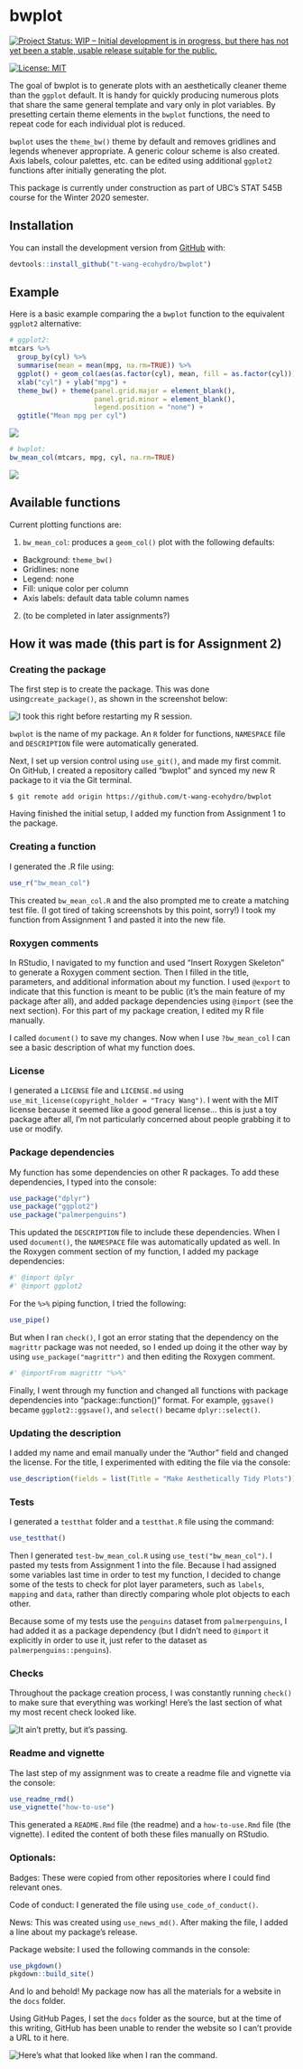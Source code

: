 
<!-- README.md is generated from README.Rmd. Please edit that file -->

# bwplot

<!-- badges: start -->

[![Project Status: WIP – Initial development is in progress, but there
has not yet been a stable, usable release suitable for the
public.](https://www.repostatus.org/badges/latest/wip.svg)](https://www.repostatus.org/#wip)

[![License:
MIT](https://img.shields.io/badge/License-MIT-yellow.svg)](https://opensource.org/licenses/MIT)
<!-- badges: end -->

The goal of bwplot is to generate plots with an aesthetically cleaner
theme than the `ggplot` default. It is handy for quickly producing
numerous plots that share the same general template and vary only in
plot variables. By presetting certain theme elements in the `bwplot`
functions, the need to repeat code for each individual plot is reduced.

`bwplot` uses the `theme_bw()` theme by default and removes gridlines
and legends whenever appropriate. A generic colour scheme is also
created. Axis labels, colour palettes, etc. can be edited using
additional `ggplot2` functions after initially generating the plot.

This package is currently under construction as part of UBC’s STAT 545B
course for the Winter 2020 semester.

## Installation

You can install the development version from
[GitHub](https://github.com/) with:

``` r
devtools::install_github("t-wang-ecohydro/bwplot")
```

## Example

Here is a basic example comparing the a `bwplot` function to the
equivalent `ggplot2` alternative:

``` r
# ggplot2:
mtcars %>%
  group_by(cyl) %>%
  summarise(mean = mean(mpg, na.rm=TRUE)) %>%
  ggplot() + geom_col(aes(as.factor(cyl), mean, fill = as.factor(cyl))) +
  xlab("cyl") + ylab("mpg") +
  theme_bw() + theme(panel.grid.major = element_blank(),
                     panel.grid.minor = element_blank(),
                     legend.position = "none") +
  ggtitle("Mean mpg per cyl")
```

![](README_files/figure-gfm/example-1.png)<!-- -->

``` r
# bwplot:
bw_mean_col(mtcars, mpg, cyl, na.rm=TRUE)
```

![](README_files/figure-gfm/example2-1.png)<!-- -->

## Available functions

Current plotting functions are:

1.  `bw_mean_col`: produces a `geom_col()` plot with the following
    defaults:

<!-- end list -->

  - Background: `theme_bw()`
  - Gridlines: none
  - Legend: none
  - Fill: unique color per column
  - Axis labels: default data table column names

<!-- end list -->

2.  (to be completed in later assignments?)

## How it was made (this part is for Assignment 2)

### Creating the package

The first step is to create the package. This was done
using`create_package()`, as shown in the screenshot below:

![I took this right before restarting my R
session.](man/figures/A2_createpackage.png)

`bwplot` is the name of my package. An `R` folder for functions,
`NAMESPACE` file and `DESCRIPTION` file were automatically generated.

Next, I set up version control using `use_git()`, and made my first
commit. On GitHub, I created a repository called “bwplot” and synced my
new R package to it via the Git terminal.

``` git
$ git remote add origin https://github.com/t-wang-ecohydro/bwplot
```

Having finished the initial setup, I added my function from Assignment 1
to the package.

### Creating a function

I generated the .R file using:

``` r
use_r("bw_mean_col")
```

This created `bw_mean_col.R` and the also prompted me to create a
matching test file. (I got tired of taking screenshots by this point,
sorry\!) I took my function from Assignment 1 and pasted it into the new
file.

### Roxygen comments

In RStudio, I navigated to my function and used “Insert Roxygen
Skeleton” to generate a Roxygen comment section. Then I filled in the
title, parameters, and additional information about my function. I used
`@export` to indicate that this function is meant to be public (it’s the
main feature of my package after all), and added package dependencies
using `@import` (see the next section). For this part of my package
creation, I edited my R file manually.

I called `document()` to save my changes. Now when I use `?bw_mean_col`
I can see a basic description of what my function does.

### License

I generated a `LICENSE` file and `LICENSE.md` using
`use_mit_license(copyright_holder = "Tracy Wang")`. I went with the MIT
license because it seemed like a good general license… this is just a
toy package after all, I’m not particularly concerned about people
grabbing it to use or modify.

### Package dependencies

My function has some dependencies on other R packages. To add these
dependencies, I typed into the console:

``` r
use_package("dplyr")
use_package("ggplot2")
use_package("palmerpenguins")
```

This updated the `DESCRIPTION` file to include these dependencies. When
I used `document()`, the `NAMESPACE` file was automatically updated as
well. In the Roxygen comment section of my function, I added my package
dependencies:

``` r
#' @import dplyr
#' @import ggplot2
```

For the `%>%` piping function, I tried the following:

``` r
use_pipe()
```

But when I ran `check()`, I got an error stating that the dependency on
the `magrittr` package was not needed, so I ended up doing it the other
way by using `use_package("magrittr")` and then editing the Roxygen
comment.

``` r
#' @importFrom magrittr "%>%"
```

Finally, I went through my function and changed all functions with
package dependencies into “package::function()” format. For example,
`ggsave()` became `ggplot2::ggsave()`, and `select()` became
`dplyr::select()`.

### Updating the description

I added my name and email manually under the “Author” field and changed
the license. For the title, I experimented with editing the file via the
console:

``` r
use_description(fields = list(Title = "Make Aesthetically Tidy Plots"))
```

### Tests

I generated a `testthat` folder and a `testthat.R` file using the
command:

``` r
use_testthat()
```

Then I generated `test-bw_mean_col.R` using `use_test("bw_mean_col")`. I
pasted my tests from Assignment 1 into the file. Because I had assigned
some variables last time in order to test my function, I decided to
change some of the tests to check for plot layer parameters, such as
`labels`, `mapping` and `data`, rather than directly comparing whole
plot objects to each other.

Because some of my tests use the `penguins` dataset from
`palmerpenguins`, I had added it as a package dependency (but I didn’t
need to `@import` it explicitly in order to use it, just refer to the
dataset as `palmerpenguins::penguins`).

### Checks

Throughout the package creation process, I was constantly running
`check()` to make sure that everything was working\! Here’s the last
section of what my most recent check looked like.

![It ain’t pretty, but it’s passing.](man/figures/A2_check.png)

### Readme and vignette

The last step of my assignment was to create a readme file and vignette
via the console:

``` r
use_readme_rmd()
use_vignette("how-to-use")
```

This generated a `README.Rmd` file (the readme) and a `how-to-use.Rmd`
file (the vignette). I edited the content of both these files manually
on RStudio.

### Optionals:

Badges: These were copied from other repositories where I could find
relevant ones.

Code of conduct: I generated the file using `use_code_of_conduct()`.

News: This was created using `use_news_md()`. After making the file, I
added a line about my package’s release.

Package website: I used the following commands in the console:

``` r
use_pkgdown()
pkgdown::build_site()
```

And lo and behold\! My package now has all the materials for a website
in the `docs` folder.

Using GitHub Pages, I set the `docs` folder as the source, but at the
time of this writing, GitHub has been unable to render the website so I
can’t provide a URL to it here.

![Here’s what that looked like when I ran the
command.](man/figures/A2_pkgdown.png)
